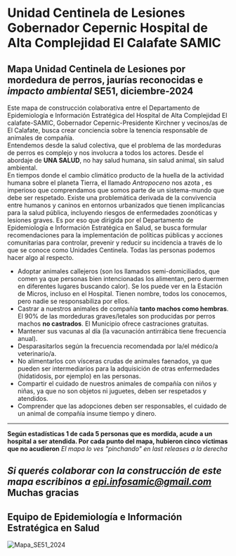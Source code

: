 # **Unidad Centinela de Lesiones Gobernador Cepernic Hospital de Alta Complejidad El Calafate SAMIC**
Mapa Unidad Centinela de Lesiones por mordedura de perros, jaurías reconocidas e *impacto ambiental* **SE51, diciembre-2024**  
---
Este mapa de construcción colaborativa entre el Departamento de Epidemiología e Información Estratégica del Hospital de Alta Complejidad El calafate-SAMIC, Gobernador Cepernic-Presidente Kirchner y vecinos/as de El Calafate, busca crear conciencia sobre la tenencia responsable de animales de compañía.  
Entendemos desde la salud colectiva, que el problema de las mordeduras de perros es complejo y nos involucra a todos los actores. Desde el abordaje de **UNA SALUD**, no hay salud humana, sin salud animal, sin salud ambiental.  
En tiempos donde el cambio climático producto de la huella de la actividad humana sobre el planeta Tierra, el llamado *Antropoceno* nos azota , es imperioso que comprendamos que somos parte de un sistema-mundo que debe ser respetado. Existe una problemática derivada de la convivencia entre humanos y caninos en entornos urbanizados que tienen implicancias para la salud pública, incluyendo riesgos de enfermedades zoonóticas y lesiones graves. Es por eso que dirigida por el Departamento de Epidemiología e Información Estratégica en Salud, se busca formular recomendaciones para la implementación de políticas públicas y acciones comunitarias para controlar, prevenir y reducir su incidencia a través de lo que se conoce como Unidades Centinela. Todas las personas podemos hacer algo al respecto.  

- Adoptar animales callejeros (son los llamados semi-domiciliados, que comen ya que personas bien intencionadas los alimentan, pero duermen en diferentes lugares buscando calor). Se los puede ver en la Estación de Micros, incluso en el Hospital. Tienen nombre, todos los conocemos, pero nadie se responsabiliza por ellos.
- Castrar a nuestros animales de compañía **tanto machos como hembras**. El 90% de las mordeduras graves/letales son producidas por perros machos **no castrados**. El Municipio ofrece castraciones gratuitas.
- Mantener sus vacunas al día (la vacunación antirrábica tiene frecuencia anual).
- Desparasitarlos según la frecuencia recomendada por la/el médico/a veterinario/a.
- No alimentarlos con vísceras crudas de animales faenados, ya que pueden ser intermediarios para la adquisición de otras enfermedades (hidatidosis, por ejemplo) en las personas.
- Compartir el cuidado de nuestros animales de compañía con niños y niñas, ya que no son objetos ni juguetes, deben ser respetados y atendidos.
- Comprender que las adopciones deben ser responsables, el cuidado de un animal de compañía insume tiempo y dinero.
---
**Según estadísticas 1 de cada 5 personas que es mordida, acude a un hospital a ser atendida. Por cada punto del mapa, hubieron cinco víctimas que no acudieron** 
*El mapa lo ves "pinchando" en last releases a la derecha*  


*Si querés colaborar con la construcción de este mapa escribinos a epi.infosamic@gmail.com*  
Muchas gracias
---
**Equipo de Epidemiología e Información Estratégica en Salud** 
---

![Mapa_SE51_2024](https://github.com/user-attachments/assets/2db2a81d-ea5e-43e7-b4aa-7e3cd01ff300)
